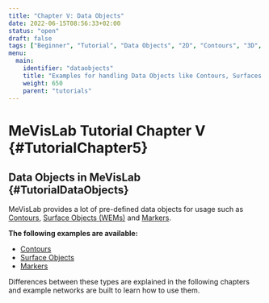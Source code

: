 ```yaml
---
title: "Chapter V: Data Objects"
date: 2022-06-15T08:56:33+02:00
status: "open"
draft: false
tags: ["Beginner", "Tutorial", "Data Objects", "2D", "Contours", "3D", "Surfaces"]
menu: 
  main:
    identifier: "dataobjects"
    title: "Examples for handling Data Objects like Contours, Surfaces and Markers in MeVisLab."
    weight: 650
    parent: "tutorials"
---
```

# MeVisLab Tutorial Chapter V {#TutorialChapter5}

## Data Objects in MeVisLab {#TutorialDataObjects}

MeVisLab provides a lot of pre-defined data objects for usage such as [Contours](/tutorials/dataobjects/contours/contour-objects), [Surface Objects (WEMs)](/tutorials/dataobjects/surfaces/surfaceobjects) and [Markers](/tutorials/dataobjects/markers/markers).

**The following examples are available:**
* [Contours](/tutorials/dataobjects/contourobjects "Creating 2D contours")
* [Surface Objects](/tutorials/dataobjects/surfaceobjects "Creating 3D surface objects")
* [Markers](/tutorials/dataobjects/markers "Creating markers")

Differences between these types are explained in the following chapters and example networks are built to learn how to use them.
